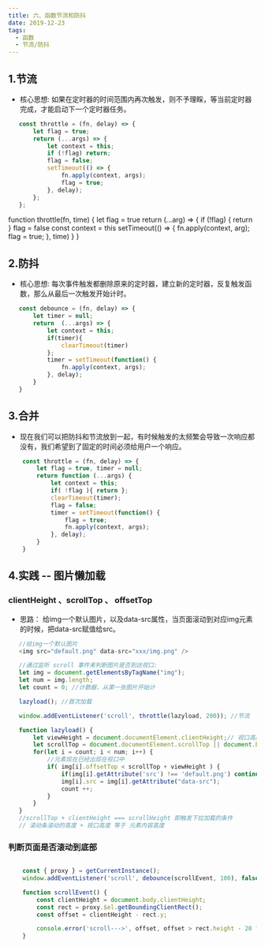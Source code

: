 ```yaml
---
title: 六、函数节流和防抖
date: 2019-12-23
tags:
  - 函数
  - 节流/防抖
---
```


## 1.节流

- 核心思想: 如果在定时器的时间范围内再次触发，则不予理睬，等当前定时器完成，才能启动下一个定时器任务。

<!-- more -->

 ```javascript
    const throttle = (fn, delay) => {
        let flag = true;
        return (...args) => {
            let context = this;
            if (!flag) return;
            flag = false;
            setTimeout(() => {
                fn.apply(context, args);
                flag = true;
            }, delay);
        };
    };
 ```

 function throttle(fn, time) {
     let flag = true
    return (...arg) => {
        if (!flag) {
            return
        }
        flag = false
        const context = this
        setTimeout(() => {
            fn.apply(context, arg);
            flag = true;
        }, time)
    }
 }

 ## 2.防抖

 - 核心思想: 每次事件触发都删除原来的定时器，建立新的定时器，反复触发函数，那么从最后一次触发开始计时。

 ```javascript
    const debounce = (fn, delay) => {
        let timer = null;
        return  (...args) => {
            let context = this;
            if(timer){  
                clearTimeout(timer)
            };
            timer = setTimeout(function() {
                fn.apply(context, args);
            }, delay);
        }
    }
 ```

 
 ## 3.合并
 - 现在我们可以把防抖和节流放到一起，有时候触发的太频繁会导致一次响应都没有，我们希望到了固定的时间必须给用户一个响应。

```javascript
    const throttle = (fn, delay) => {
        let flag = true, timer = null;
        return function (...args) {
            let context = this;
            if( !flag ){ return };  
            clearTimeout(timer);
            flag = false;
            timer = setTimeout(function() {
                flag = true;
                fn.apply(context, args);
            }, delay);
        }
    }
```

## 4.实践 -- 图片懒加载

 ### clientHeight 、scrollTop 、 offsetTop

- 思路： 给img一个默认图片，以及data-src属性，当页面滚动到对应img元素的时候，把data-src赋值给src。
 ```javascript
    //给img一个默认图片
    <img src="default.png" data-src="xxx/img.png" />

    //通过监听 scroll 事件来判断图片是否到达视口:
    let img = document.getElementsByTagName("img");
    let num = img.length;
    let count = 0; //计数器，从第一张图片开始计

    lazyload(); //首次加载

    window.addEventListener('scroll', throttle(lazyload, 200)); //节流

    function lazyload() {
        let viewHeight = document.documentElement.clientHeight;// 视口高度
        let scrollTop = document.documentElement.scrollTop || document.body.scrollTop;//滚动条滚动的高度
        for(let i = count; i < num; i++) {
            //元素现在已经出现在视口中
            if( img[i].offsetTop < scrollTop + viewHeight ) {
                if(img[i].getAttribute('src') !== 'default.png') continue; //如果src不是default.png'，跳过循环，继续往下循环
                img[i].src = img[i].getAttribute("data-src");
                count ++;
            }
        }
    }
    //scrollTop + clientHeight === scrollHeight 即触发下拉加载的条件
    // 滚动条滚动的高度 + 视口高度 等于 元素内容高度

 ```

### 判断页面是否滚动到底部
```js

    const { proxy } = getCurrentInstance();
	window.addEventListener('scroll', debounce(scrollEvent, 100), false);

	function scrollEvent() {
		const clientHeight = document.body.clientHeight;
		const rect = proxy.$el.getBoundingClientRect();
		const offset = clientHeight - rect.y;

		console.error('scroll--->', offset, offset > rect.height - 20 ? 'bottom' : 'on');
	}
```